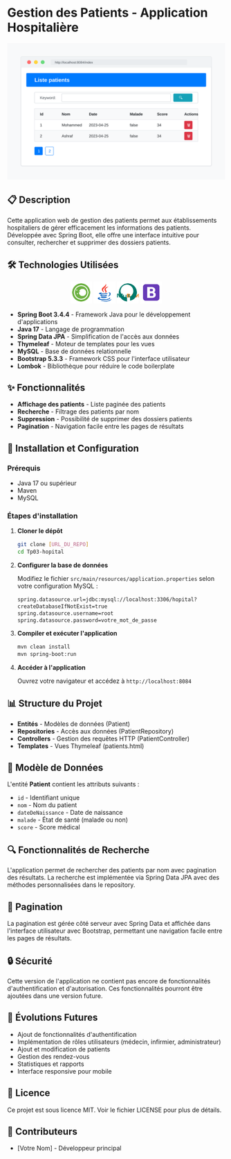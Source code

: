# Gestion des Patients - Application Hospitalière

<div align="center">
  <img src="images/app-screenshot.svg" alt="Application Screenshot" width="800">
</div>

## 📋 Description

Cette application web de gestion des patients permet aux établissements hospitaliers de gérer efficacement les informations des patients. Développée avec Spring Boot, elle offre une interface intuitive pour consulter, rechercher et supprimer des dossiers patients.

## 🛠️ Technologies Utilisées

<div align="center">
  <img src="images/spring-boot-icon.svg" alt="Spring Boot" width="50" height="50">
  <img src="images/java-icon.svg" alt="Java" width="50" height="50">
  <img src="images/mysql-icon.svg" alt="MySQL" width="50" height="50">
  <img src="images/bootstrap-icon.svg" alt="Bootstrap" width="50" height="50">
</div>

- **Spring Boot 3.4.4** - Framework Java pour le développement d'applications
- **Java 17** - Langage de programmation
- **Spring Data JPA** - Simplification de l'accès aux données
- **Thymeleaf** - Moteur de templates pour les vues
- **MySQL** - Base de données relationnelle
- **Bootstrap 5.3.3** - Framework CSS pour l'interface utilisateur
- **Lombok** - Bibliothèque pour réduire le code boilerplate

## ✨ Fonctionnalités

- **Affichage des patients** - Liste paginée des patients
- **Recherche** - Filtrage des patients par nom
- **Suppression** - Possibilité de supprimer des dossiers patients
- **Pagination** - Navigation facile entre les pages de résultats

## 🚀 Installation et Configuration

### Prérequis
- Java 17 ou supérieur
- Maven
- MySQL

### Étapes d'installation

1. **Cloner le dépôt**
   ```bash
   git clone [URL_DU_REPO]
   cd Tp03-hopital
   ```

2. **Configurer la base de données**

   Modifiez le fichier `src/main/resources/application.properties` selon votre configuration MySQL :
   ```properties
   spring.datasource.url=jdbc:mysql://localhost:3306/hopital?createDatabaseIfNotExist=true
   spring.datasource.username=root
   spring.datasource.password=votre_mot_de_passe
   ```

3. **Compiler et exécuter l'application**
   ```bash
   mvn clean install
   mvn spring-boot:run
   ```

4. **Accéder à l'application**

   Ouvrez votre navigateur et accédez à `http://localhost:8084`

## 📊 Structure du Projet

- **Entités** - Modèles de données (Patient)
- **Repositories** - Accès aux données (PatientRepository)
- **Controllers** - Gestion des requêtes HTTP (PatientController)
- **Templates** - Vues Thymeleaf (patients.html)

## 📝 Modèle de Données

L'entité **Patient** contient les attributs suivants :
- `id` - Identifiant unique
- `nom` - Nom du patient
- `dateDeNaissance` - Date de naissance
- `malade` - État de santé (malade ou non)
- `score` - Score médical

## 🔍 Fonctionnalités de Recherche

L'application permet de rechercher des patients par nom avec pagination des résultats. La recherche est implémentée via Spring Data JPA avec des méthodes personnalisées dans le repository.

## 🔄 Pagination

La pagination est gérée côté serveur avec Spring Data et affichée dans l'interface utilisateur avec Bootstrap, permettant une navigation facile entre les pages de résultats.

## 🔒 Sécurité

Cette version de l'application ne contient pas encore de fonctionnalités d'authentification et d'autorisation. Ces fonctionnalités pourront être ajoutées dans une version future.

## 🔮 Évolutions Futures

- Ajout de fonctionnalités d'authentification
- Implémentation de rôles utilisateurs (médecin, infirmier, administrateur)
- Ajout et modification de patients
- Gestion des rendez-vous
- Statistiques et rapports
- Interface responsive pour mobile

## 📄 Licence

Ce projet est sous licence MIT. Voir le fichier LICENSE pour plus de détails.

## 👥 Contributeurs

- [Votre Nom] - Développeur principal

